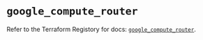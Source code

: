 # `google_compute_router`

Refer to the Terraform Registory for docs: [`google_compute_router`](https://registry.terraform.io/providers/hashicorp/google-beta/4.84.0/docs/resources/google_compute_router).
